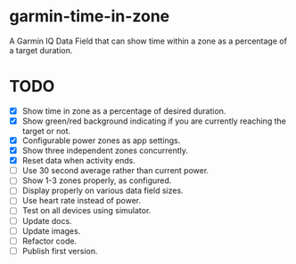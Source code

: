 # garmin-time-in-zone
A Garmin IQ Data Field that can show time within a zone as a percentage of a target duration.

# TODO

- [x] Show time in zone as a percentage of desired duration.
- [x] Show green/red background indicating if you are currently reaching the target or not.
- [x] Configurable power zones as app settings.
- [x] Show three independent zones concurrently.
- [x] Reset data when activity ends.
- [ ] Use 30 second average rather than current power.
- [ ] Show 1-3 zones properly, as configured.
- [ ] Display properly on various data field sizes.
- [ ] Use heart rate instead of power.
- [ ] Test on all devices using simulator.
- [ ] Update docs.
- [ ] Update images.
- [ ] Refactor code.
- [ ] Publish first version.
